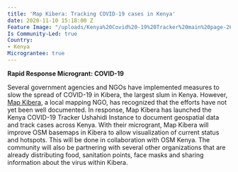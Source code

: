 ```yaml
---
title: 'Map Kibera: Tracking COVID-19 cases in Kenya'
date: 2020-11-10 15:18:00 Z
Feature Image: "/uploads/Kenya%20Covid%20-19%20Tracker%20main%20page-265c42.png"
Is Community-Led: true
Country:
- Kenya
Micrograntee: true
---
```


**Rapid Response Microgrant: COVID-19**

Several government agencies and NGOs have implemented measures to slow the spread of COVID-19 in Kibera, the largest slum in Kenya. However, [Map Kibera](https://mapkibera.org/), a local mapping NGO, has recognized that the efforts have not yet been well documented. In response, Map Kibera has launched the Kenya COVID-19 Tracker Ushahidi Instance to document geospatial data and track cases across Kenya. With their microgrant, Map Kibera will improve OSM basemaps in Kibera to allow visualization of current status and hotspots. This will be done in collaboration with OSM Kenya. The community will also be partnering with several other organizations that are already distributing food, sanitation points, face masks and sharing information about the virus within Kibera.